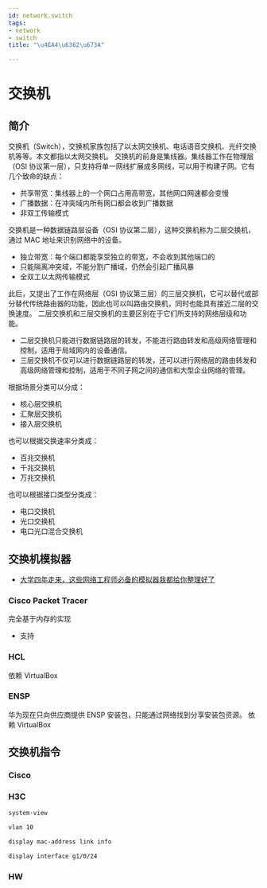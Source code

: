 ```yaml
---
id: network.switch
tags:
- network
- switch
title: "\u4EA4\u6362\u673A"

---
```



# 交换机


## 简介
交换机（Switch），交换机家族包括了以太网交换机、电话语音交换机、光纤交换机等等。本文都指以太网交换机。
交换机的前身是集线器。集线器工作在物理层（OSI 协议第一层），只支持将单一网线扩展成多网线，可以用于构建子网。它有几个致命的缺点：

- 共享带宽：集线器上的一个网口占用高带宽，其他网口网速都会变慢
- 广播数据：在冲突域内所有网口都会收到广播数据
- 非双工传输模式

交换机是一种数据链路层设备（OSI 协议第二层），这种交换机称为二层交换机，通过 MAC 地址来识别网络中的设备。

- 独立带宽：每个端口都能享受独立的带宽，不会收到其他端口的
- 只能隔离冲突域，不能分割广播域，仍然会引起广播风暴
- 全双工以太网传输模式

此后，又提出了工作在网络层（OSI 协议第三层）的三层交换机，它可以替代或部分替代传统路由器的功能，因此也可以叫路由交换机，同时也能具有接近二层的交换速度。
二层交换机和三层交换机的主要区别在于它们所支持的网络层级和功能。

- 二层交换机只能进行数据链路层的转发，不能进行路由转发和高级网络管理和控制，适用于局域网内的设备通信。
- 三层交换机不仅可以进行数据链路层的转发，还可以进行网络层的路由转发和高级网络管理和控制，适用于不同子网之间的通信和大型企业网络的管理。

根据场景分类可以分成：

- 核心层交换机
- 汇聚层交换机
- 接入层交换机

也可以根据交换速率分类成：

- 百兆交换机
- 千兆交换机
- 万兆交换机

也可以根据接口类型分类成：

- 电口交换机
- 光口交换机
- 电口光口混合交换机


## 交换机模拟器

- [大学四年走来，这些网络工程师必备的模拟器我都给你整理好了](https://zhuanlan.zhihu.com/p/117563080)


### Cisco Packet Tracer
完全基于内存的实现

- 支持


### HCL
依赖 VirtualBox


### ENSP
华为现在只向供应商提供 ENSP 安装包，只能通过网络找到分享安装包资源。
依赖 VirtualBox


## 交换机指令


### Cisco


### H3C
```bash
system-view

vlan 10

display mac-address link info

display interface g1/0/24
```


### HW
